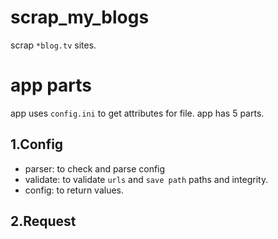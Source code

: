 # scrap_my_blogs

scrap `*blog.tv` sites.

# app parts

app uses `config.ini` to get attributes for file. app has 5 parts.

## 1.Config

- parser: to check and parse config
- validate: to validate `urls` and `save path` paths and integrity.
- config: to return values.

## 2.Request
